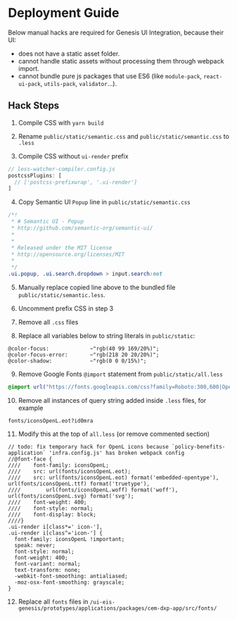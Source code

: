 # Deployment Guide

Below manual hacks are required for Genesis UI Integration, because their UI:

- does not have a static asset folder.
- cannot handle static assets without processing them through webpack import.
- cannot bundle pure js packages that use ES6 (like `module-pack`, `react-ui-pack`, `utils-pack`, `validator`...).

## Hack Steps
1. Compile CSS with `yarn build`

2. Rename `public/static/semantic.css` and `public/static/semantic.css` to `.less`
   
3. Compile CSS without `ui-render` prefix

```js
// less-watcher-compiler.config.js
postcssPlugins: [
  // ['postcss-prefixwrap', '.ui-render']
]
```

4. Copy Semantic UI `Popup` line in `public/static/semantic.css`

```css
/*!
 * # Semantic UI - Popup
 * http://github.com/semantic-org/semantic-ui/
 *
 *
 * Released under the MIT license
 * http://opensource.org/licenses/MIT
 *
 */
.ui.popup, .ui.search.dropdown > input.search:not
```

5. Manually replace copied line above to the bundled file `public/static/semantic.less`.

6. Uncomment prefix CSS in step 3 

7. Remove all `.css` files

8. Replace all variables below to string literals in `public/static`:
```less
@color-focus:             ~"rgb(40 99 169/20%)";
@color-focus-error:       ~"rgb(218 20 20/20%)";
@color-shadow:            ~"rgb(0 0 0/15%)";
```

9. Remove Google Fonts `@import` statement from `public/static/all.less`

```css
@import url("https://fonts.googleapis.com/css?family=Roboto:300,600|Open Sans:300,600&display=swap&subset=cyrillic");
```

10. Remove all instances of query string added inside `.less` files, for example

`fonts/iconsOpenL.eot?id0mra`

11. Modify this at the top of `all.less` (or remove commented section)
```less
// todo: fix temporary hack for OpenL icons because `policy-benefits-application` 'infra.config.js' has broken webpack config
//@font-face {
////    font-family: iconsOpenL;
////    src: url(fonts/iconsOpenL.eot);
////    src: url(fonts/iconsOpenL.eot) format('embedded-opentype'), url(fonts/iconsOpenL.ttf) format('truetype'),
////        url(fonts/iconsOpenL.woff) format('woff'), url(fonts/iconsOpenL.svg) format('svg');
////    font-weight: 400;
////    font-style: normal;
////    font-display: block;
////}
.ui-render i[class*=' icon-'],
.ui-render i[class^='icon-'] {
  font-family: iconsOpenL !important;
  speak: never;
  font-style: normal;
  font-weight: 400;
  font-variant: normal;
  text-transform: none;
  -webkit-font-smoothing: antialiased;
  -moz-osx-font-smoothing: grayscale;
}
```

12. Replace all `fonts` files in `/ui-eis-genesis/prototypes/applications/packages/cem-dxp-app/src/fonts/`
